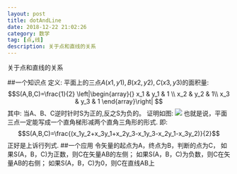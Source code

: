 ```yaml
---
layout: post
title: dotAndLine
date: 2018-12-22 21:02:26
category: 数学
tag: [点,线]
description: 关于点和直线的关系
---
```

关于点和直线的关系
<!--more-->

##一个知识点
定义: 平面上的三点$A(x1,y1),B(x2,y2),C(x3,y3)$的面积量:
$$S(A,B,C)=\frac{1}{2}  
\left|\begin{array}{}
    x_1 &    y_1    & 1 \\ 
    x_2 &    y_2   & 1\\ 
    x_3 & y_3 & 1 
\end{array}\right| 
$$
其中: 当A、B、C逆时针时S为正的,反之S为负的。 
证明如图: 
![](/img/dotandline.jpg)
也就是说，平面三点一定能写成一个直角梯形减两个直角三角形的形式.
即:
$$S(A,B,C)=\frac{(x_1y_2+x_3y_1+x_2y_3-x_1y_3-x_2y_1-x_3y_2)}{2}$$
正好是上诉行列式.
##一个应用
令矢量的起点为A，终点为B，判断的点为C， 
如果S(A，B，C)为正数，则C在矢量AB的左侧； 
如果S(A，B，C)为负数，则C在矢量AB的右侧； 
如果S(A，B，C)为0，则C在直线AB上